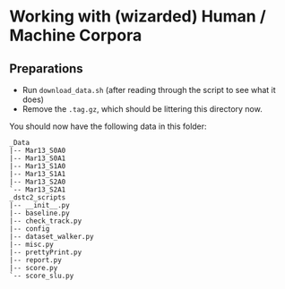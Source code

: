 # Working with (wizarded) Human / Machine Corpora

## Preparations

* Run `download_data.sh` (after reading through the script to see what it does)
* Remove the `.tag.gz`, which should be littering this directory now.

You should now have the following data in this folder:

```
_Data
|-- Mar13_S0A0
|-- Mar13_S0A1
|-- Mar13_S1A0
|-- Mar13_S1A1
|-- Mar13_S2A0
`-- Mar13_S2A1
_dstc2_scripts
|-- __init__.py
|-- baseline.py
|-- check_track.py
|-- config
|-- dataset_walker.py
|-- misc.py
|-- prettyPrint.py
|-- report.py
|-- score.py
`-- score_slu.py
```
